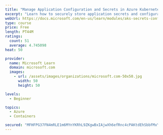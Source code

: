 ```yaml
---
title: "Manage Application Configuration and Secrets in Azure Kubernetes Service (AKS)"
excerpt: "Learn how to securely store application secrets and configurations using native Kubernetes resources in Azure Kubernetes Service (AKS)."
webUrl: https://docs.microsoft.com/en-us/learn/modules/aks-secrets-configure-app/
type: course
price: Free
length: PT44M
ratings:
  count: 51
  average: 4.745098
heat: 50

provider:
  name: Microsoft Learn
  domain: microsoft.com
  images:
    - url: /assets/images/organizations/microsoft.com-50x50.jpg
      width: 50
      height: 50

levels:
  - Beginner

topics:
  - Azure
  - Containers

secured: "MFHFPG37FN4mRLE1m6MYnYKRhL9ZKgwBxIAjwXh6efRnc4cPAKtdEhSbbFMxYx52ttGLo4nBMRN46/s/zU1qBXlhXjPVBHtIOFCGhw4mewz2D8fTw/Y3oy1MTxM8fHOyx0dj6rfU+CYZqotSBVwHMEY0gF18SSRn+98fVczDy/ViQRdGC7Md0Ll94A/1t7qmnhO+PXPD/MFVf0wcUNIQpxNpKGMcU4IgBFe6m46sPhDJq6OVHSR6eUbzfnkBV+AHNCPTJEKQKgCGvkP0GqcoDEkfj4o01hLh9SnLYeA8xedo7xVi0wdNH23h6nUW49UaWhcQlNnOpLadNTR5Bn1H5/W0Y9cMy3lz3tqtI4cSDZ4cDbAoy2AQacLwbhuUum/dNSIWKP7BNqsyiYWiwtVzKEW1CVNlQ6E2rhXlf4Eix+g=;KiAfIO+hoqPO1EsljKtI7w=="
---
```


